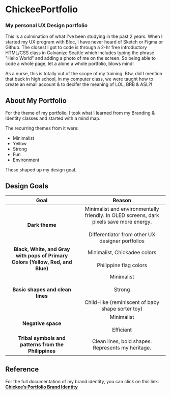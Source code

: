 # ChickeePortfolio
### My personal UX Design portfolio

This is a culmination of what I've been studying in the past 2 years. When I started my UX program with Bloc, I have never heard of Sketch or Figma or Github. The closest I got to code is through a 2-hr free introductory HTML/CSS class in Galvanize Seattle which includes typing the phrase "Hello World" and adding a photo of me on the screen. So being able to code a whole page, let a alone a whole portfolio, blows mind!

As a nurse, this is totally out of the scope of my training. Btw, did I mention that back in high school, in my computer class, we were taught how to create an email account & to decifer the meaning of LOL, BRB & ASL?!

## About My Portfolio

For the theme of my portfolio, I took what I learned from my Branding & Identity classes and started with a mind map. 

The recurring themes from it were:
- Minimalist
- Yellow
- Strong
- Fun
- Environment

These shaped up my design goal.

## Design Goals

| Goal | Reason |
| :-------: | :--------------: |
| **Dark theme** | Minimalist and environmentally friendly. In OLED screens, dark pixels save more energy. <br><br>Differentiator from other UX designer portfolios | 
| **Black, White, and Gray with pops of Primary Colors (Yellow, Red, and Blue)** | Minimalist, Chickadee colors<br><br>Philippine flag colors |
| **Basic shapes and clean lines** | Minimalist<br><br>Strong<br><br>Child-like (reminiscent of baby shape sorter toy)|
| **Negative space** | Minimalist<br><br>Efficient|
| **Tribal symbols and patterns from the Philippines** |Clean lines, bold shapes. Represents my heritage.|

## Reference

For the full documentation of my brand identity, you can click on this link.
[**Chickee’s Portfolio Brand Identity**](https://docs.google.com/document/d/1SqZQv-H0u7YANQA1EElb1I2VxiBnfEGDpOeQzzRbtLk/edit?usp=sharing)
